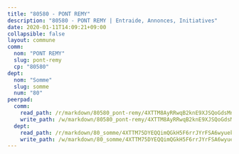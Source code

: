 ```yaml
---
title: "80580 - PONT REMY"
description: "80580 - PONT REMY | Entraide, Annonces, Initiatives"
date: 2020-01-11T14:09:21+09:00
collapsible: false
layout: commune
comm:
  nom: "PONT REMY"
  slug: pont-remy
  cp: "80580"
dept:
  nom: "Somme"
  slug: somme
  num: "80"
peerpad:
  comm:
    read_path: /r/markdown/80580_pont-remy/4XTTM8AyRRwqB2knE9XJSQoGdsMnrQcULhcCTKzXHhjf51QSe
    write_path: /w/markdown/80580_pont-remy/4XTTM8AyRRwqB2knE9XJSQoGdsMnrQcULhcCTKzXHhjf51QSe-K3TgV1nsT5oBQuiH9q8P4bRYE6pzvdRG31eNZGGnQgoJihHtR3J6LtFAXhX7cTkZHYMqHcYtJBTXVzFWVZ7JQHrTHU7F2hzLTBb1BuyEgXR9wP1Bspia2kSGDnvBJrmKgALW1VrJ
  dept:
    read_path: /r/markdown/80_somme/4XTTM75DYEQQimQGkH5F6rrJYrFSA6wyuekdgioEx7v45YjSw
    write_path: /w/markdown/80_somme/4XTTM75DYEQQimQGkH5F6rrJYrFSA6wyuekdgioEx7v45YjSw-K3TgTuB1DbUNHuFo9Fhh6JTUriPx8E5izGkmw9RSNTjUtMFPoZhqqp87szE8th3EytWSHGdhUuQUPjam8aJZh1SdH8pL3ibgUbMdNhU17kjAmSa49LMB2GjXvVwDVurE8mgce3XM
---
```


